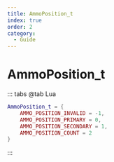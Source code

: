```yaml
---
title: AmmoPosition_t
index: true
order: 2
category:
  - Guide
---
```


# AmmoPosition_t
::: tabs
@tab Lua
```lua
AmmoPosition_t = {
    AMMO_POSITION_INVALID = -1,
    AMMO_POSITION_PRIMARY = 0,
    AMMO_POSITION_SECONDARY = 1,
    AMMO_POSITION_COUNT = 2
}
```
:::